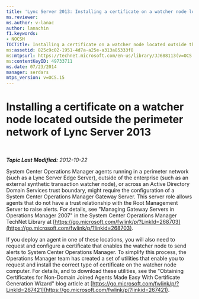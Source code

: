 ```yaml
---
title: 'Lync Server 2013: Installing a certificate on a watcher node located outside the perimeter network'
ms.reviewer: 
ms.author: v-lanac
author: lanachin
f1.keywords:
- NOCSH
TOCTitle: Installing a certificate on a watcher node located outside the perimeter network
ms:assetid: 825c9c02-1951-4d7a-a25e-a313a85333f8
ms:mtpsurl: https://technet.microsoft.com/en-us/library/JJ688113(v=OCS.15)
ms:contentKeyID: 49733711
ms.date: 07/23/2014
manager: serdars
mtps_version: v=OCS.15
---
```


<div data-xmlns="http://www.w3.org/1999/xhtml">

<div class="topic" data-xmlns="http://www.w3.org/1999/xhtml" data-msxsl="urn:schemas-microsoft-com:xslt" data-cs="https://msdn.microsoft.com/">

<div data-asp="https://msdn2.microsoft.com/asp">

# Installing a certificate on a watcher node located outside the perimeter network of Lync Server 2013

</div>

<div id="mainSection">

<div id="mainBody">

<span> </span>

_**Topic Last Modified:** 2012-10-22_

System Center Operations Manager agents running in a perimeter network (such as a Lync Server Edge Server), outside of the enterprise (such as an external synthetic transaction watcher node), or across an Active Directory Domain Services trust boundary, might require the configuration of a System Center Operations Manager Gateway Server. This server role allows agents that do not have a trust relationship with the Root Management Server to raise alerts. For details, see "Managing Gateway Servers in Operations Manager 2007" in the System Center Operations Manager TechNet Library at [https://go.microsoft.com/fwlink/p/?LinkId=268703](https://go.microsoft.com/fwlink/p/?linkid=268703).

If you deploy an agent in one of these locations, you will also need to request and configure a certificate that enables the watcher node to send alerts to System Center Operations Manager. To simplify this process, the Operations Manager team has created a set of utilities that enable you to request and install the correct type of certificate on the watcher node computer. For details, and to download these utilities, see the "Obtaining Certificates for Non-Domain Joined Agents Made Easy With Certificate Generation Wizard" blog article at [https://go.microsoft.com/fwlink/p/?LinkId=267421](https://go.microsoft.com/fwlink/p/?linkid=267421).

</div>

<span> </span>

</div>

</div>

</div>

